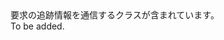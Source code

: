 <Namespace Name="Microsoft.Azure.NotificationHubs.Tracing">
  <Docs>
    <summary>要求の追跡情報を通信するクラスが含まれています。</summary> 
    <remarks>To be added.</remarks>
  </Docs>
</Namespace>
